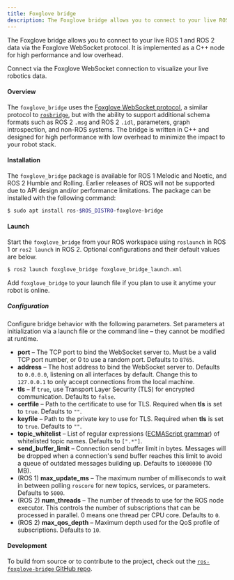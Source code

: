 ```yaml
---
title: Foxglove bridge
description: The Foxglove bridge allows you to connect to your live ROS 1 and ROS 2 data via the Foxglove WebSocket protocol. It is implemented as a C++ node for high performance and low overhead.
---
```


The Foxglove bridge allows you to connect to your live ROS 1 and ROS 2 data via the Foxglove WebSocket protocol. It is implemented as a C++ node for high performance and low overhead.

Connect via the Foxglove WebSocket connection to visualize your live robotics data.

#### Overview

The `foxglove_bridge` uses the [Foxglove WebSocket protocol](https://github.com/foxglove/ws-protocol), a similar protocol to [`rosbridge`](https://github.com/RobotWebTools/rosbridge_suite), but with the ability to support additional schema formats such as ROS 2 `.msg` and ROS 2 `.idl`, parameters, graph introspection, and non-ROS systems. The bridge is written in C++ and designed for high performance with low overhead to minimize the impact to your robot stack.

#### Installation

The `foxglove_bridge` package is available for ROS 1 Melodic and Noetic, and ROS 2 Humble and Rolling. Earlier releases of ROS will not be supported due to API design and/or performance limitations. The package can be installed with the following command:

```bash
$ sudo apt install ros-$ROS_DISTRO-foxglove-bridge
```

#### Launch

Start the `foxglove_bridge` from your ROS workspace using `roslaunch` in ROS 1 or `ros2 launch` in ROS 2. Optional configurations and their default values are below.

```bash
$ ros2 launch foxglove_bridge foxglove_bridge_launch.xml
```

Add `foxglove_bridge` to your launch file if you plan to use it anytime your robot is online.

##### Configuration

Configure bridge behavior with the following parameters. Set parameters at initialization via a launch file or the command line – they cannot be modified at runtime.

- **port** – The TCP port to bind the WebSocket server to. Must be a valid TCP port number, or 0 to use a random port. Defaults to `8765`.
- **address** – The host address to bind the WebSocket server to. Defaults to `0.0.0.0`, listening on all interfaces by default. Change this to `127.0.0.1` to only accept connections from the local machine.
- **tls** – If `true`, use Transport Layer Security (TLS) for encrypted communication. Defaults to `false`.
- **certfile** – Path to the certificate to use for TLS. Required when **tls** is set to `true`. Defaults to `""`.
- **keyfile** – Path to the private key to use for TLS. Required when **tls** is set to `true`. Defaults to `""`.
- **topic_whitelist** – List of regular expressions ([ECMAScript grammar](https://en.cppreference.com/w/cpp/regex/ecmascript)) of whitelisted topic names. Defaults to `[".*"]`.
- **send_buffer_limit** – Connection send buffer limit in bytes. Messages will be dropped when a connection's send buffer reaches this limit to avoid a queue of outdated messages building up. Defaults to `10000000` (10 MB).
- (ROS 1) **max_update_ms** – The maximum number of milliseconds to wait in between polling `roscore` for new topics, services, or parameters. Defaults to `5000`.
- (ROS 2) **num_threads** – The number of threads to use for the ROS node executor. This controls the number of subscriptions that can be processed in parallel. 0 means one thread per CPU core. Defaults to `0`.
- (ROS 2) **max_qos_depth** – Maximum depth used for the QoS profile of subscriptions. Defaults to `10`.

#### Development

To build from source or to contribute to the project, check out the [`ros-foxglove-bridge` GitHub repo](https://github.com/foxglove/ros-foxglove-bridge/).
